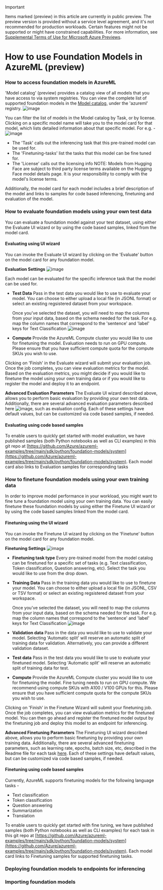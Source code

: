 > [!IMPORTANT]
> Items marked (preview) in this article are currently in public preview.
> The preview version is provided without a service level agreement, and it's not recommended for production workloads. Certain features might not be supported or might have constrained capabilities.
> For more information, see [Supplemental Terms of Use for Microsoft Azure Previews](https://azure.microsoft.com/support/legal/preview-supplemental-terms/).

# How to use Foundation Models in AzureML (preview)


### How to access foundation models in AzureML
'Model catalog' (preview) provides a catalog view of all models that you have access to via system registries. You can view the complete list of supported foundation models in the [Model catalog](https://ml.azure.com/model/catalog), under the 'azureml' registry.
![image](./media/how-to-use-foundation-models/model_catalog.png)


You can filter the list of models in the Model catalog by Task, or by license. Clicking on a specific model name will take you to the model card for that model, which lists detailed information about that specific model. For e.g. -
![image](./media/how-to-use-foundation-models/model_card.png)


* The 'Task' calls out the inferencing task that this pre-trained model can be used for. 
* The 'Finetuning-tasks' list the tasks that this model can be fine tuned for. 
* The 'License' calls out the licensing info NOTE: Models from Hugging Face are subject to third party license terms available on the Hugging Face model details page. It is your responsibility to comply with the model's license terms.

Additionally, the model card for each model includes a brief description of the model and links to samples for code based inferencing, finetuning and evaluation of the model.


### How to evaluate foundation models using your own test data
You can evaluate a foundation model against your test dataset, using either the Evaluate UI wizard or by using the code based samples, linked from the model card.

#### Evaluating using UI wizard
You can invoke the Evaluate UI wizard by clicking on the 'Evaluate' button on the model card for any foundation model. 

<b>Evaluation Settings</b>
![image](./media/how-to-use-foundation-models/evaluate_quick_wizard.png)


Each model can be evaluated for the specific inference task that the model can be used for.
* <b>Test Data</b> Pass in the test data you would like to use to evaluate your model. You can choose to either upload a local file (in JSONL format) or select an existing regsistered dataset from your workspace. 

	Once you've selected the dataset, you will need to map the columns from your input data, based on the schema needed for the task. For e.g. map the column names that correspond to the 'sentence' and 'label' keys for Text Classification
![image](./media/how-to-use-foundation-models/evaluate_map_data_columns.png)


* <b>Compute</b> Provide the AzureML Compute cluster you would like to use for finetuning the model. Evaluation needs to run on GPU compute. Please ensure that you have sufficient compute quota for the compute SKUs you wish to use.

Clicking on 'Finish' in the Evaluate wizard will submit your evaluation job. Once the job completes, you can view evaluation metrics for the model. Based on the evaluation metrics, you might decide if you would like to finetune the model using your own training data or if you would like to register the model and deploy it to an endpoint.

<b>Advanced Evaluation Parameters</b>
The Evaluate UI wizard described above, allows you to perform basic evaluation by providing your own test data. Additionally, there are several advanced evaluation parameters described here ![image](./evaluate_parameters.png), such as evaluation config. Each of these settings have default values, but can be customized via code based samples, if needed.


#### Evaluating using code based samples
To enable users to quickly get started with model evaluation, we have published samples (both Python notebooks as well as CLI examples) in this git repo at [https://github.com/Azure/azureml-examples/tree/main/sdk/python/foundation-models/system](https://github.com/Azure/azureml-examples/tree/main/sdk/python/foundation-models/system). Each model card also links to Evaluation samples for corresponding tasks


### How to finetune foundation models using your own training data
In order to improve model performance in your workload, you might want to fine tune a foundation model using your own training data. You can easily finetune these foundation models by using either the Finetune UI wizard or by using the code based samples linked from the model card.
		
#### Finetuning using the UI wizard
You can invoke the Finetune UI wizard by clicking on the 'Finetune' button on the model card for any foundation model. 

<b>Finetuning Settings</b>
![image](./media/how-to-use-foundation-models/finetune_quick_wizard.png)


* <b>Finetuning task type</b> Every pre-trained model from the model catalog can be finetuned for a specific set of tasks (e.g. Text classification, Token classification, Question answering, etc). Select the task you would like to use from the drop down.
* <b>Training Data</b> Pass in the training data you would like to use to finetune your model. You can choose to either upload a local file (in JSONL, CSV or TSV format) or select an existing regsistered dataset from your workspace. 

	Once you've selected the dataset, you will need to map the columns from your input data, based on the schema needed for the task. For e.g. map the column names that correspond to the 'sentence' and 'label' keys for Text Classification
![image](./media/how-to-use-foundation-models/finetune_map_data_columns.png)


* <b>Validation data</b> Pass in the data you would like to use to validate your model. Selecting 'Automatic split' will reserve an automatic split of training data for validation. Alternatively, you can provide a different validation dataset.
* <b>Test data</b> Pass in the test data you would like to use to evaluate your finetuned model. Selecting 'Automatic split' will reserve an automatic split of training data for test. 
* <b>Compute</b> Provide the AzureML Compute cluster you would like to use for finetuning the model. Fine tuning needs to run on GPU compute. We recommend using compute SKUs with A100 / V100 GPUs for this. Please ensure that you have sufficient compute quota for the compute SKUs you wish to use.

Clicking on 'Finish' in the Finetune Wizard will submit your finetuning job. Once the job completes, you can view evaluation metrics for the finetuned model. You can then go ahead and register the finetuned model output by the finetuning job and deploy this model to an endpoint for inferencing.

<b>Advanced Finetuning Parameters</b>
The Finetuning UI wizard described above, allows you to perform basic finetuning by providing your own training data. Additionally, there are several advanced finetuning parameters, such as learning rate, epochs, batch size, etc, described in the Readme file for each task [here](https://github.com/Azure/azureml-assets/tree/main/training/finetune_acft_hf_nlp/components/finetune). Each of these settings have default values, but can be customized via code based samples, if needed.

#### Finetuning using code based samples
Currently, AzureML supports finetuning models for the following language tasks -

* Text classification 
* Token classification
* Question answering
* Summarization
* Translation

To enable users to quickly get started with fine tuning, we have published samples (both Python notebooks as well as CLI examples) for each task in this git repo at [https://github.com/Azure/azureml-examples/tree/main/sdk/python/foundation-models/system](https://github.com/Azure/azureml-examples/tree/main/sdk/python/foundation-models/system). Each model card links to Finetuning samples for supported finetuning tasks.

### Deploying foundation models to endpoints for inferencing

### Importing foundation models 
